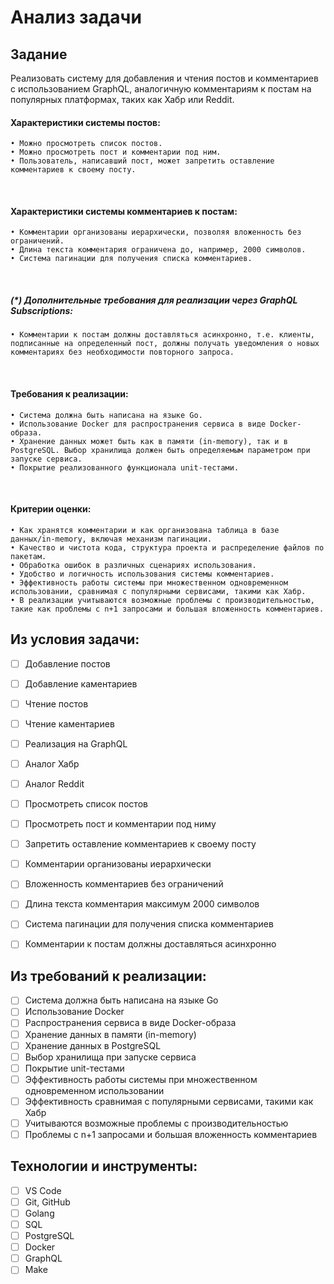 # Анализ задачи
  
  ## Задание

  Реализовать систему для добавления и чтения постов и комментариев с использованием GraphQL, аналогичную комментариям к постам на популярных платформах, таких как Хабр или Reddit.
 
  #### Характеристики системы постов:
    • Можно просмотреть список постов.
    • Можно просмотреть пост и комментарии под ним.
    • Пользователь, написавший пост, может запретить оставление комментариев к своему посту.
 
  #### Характеристики системы комментариев к постам:
    • Комментарии организованы иерархически, позволяя вложенность без ограничений.
    • Длина текста комментария ограничена до, например, 2000 символов.
    • Система пагинации для получения списка комментариев.
 
  ##### (*) Дополнительные требования для реализации через GraphQL Subscriptions:
    • Комментарии к постам должны доставляться асинхронно, т.е. клиенты, подписанные на определенный пост, должны получать уведомления о новых комментариях без необходимости повторного запроса.
 
  #### Требования к реализации:
    • Система должна быть написана на языке Go.
    • Использование Docker для распространения сервиса в виде Docker-образа.
    • Хранение данных может быть как в памяти (in-memory), так и в PostgreSQL. Выбор хранилища должен быть определяемым параметром при запуске сервиса.
    • Покрытие реализованного функционала unit-тестами.
 
  #### Критерии оценки:
    • Как хранятся комментарии и как организована таблица в базе данных/in-memory, включая механизм пагинации.
    • Качество и чистота кода, структура проекта и распределение файлов по пакетам.
    • Обработка ошибок в различных сценариях использования.
    • Удобство и логичность использования системы комментариев.
    • Эффективность работы системы при множественном одновременном использовании, сравнимая с популярными сервисами, такими как Хабр.
    • В реализации учитываются возможные проблемы с производительностью, такие как проблемы с n+1 запросами и большая вложенность комментариев.


## Из условия задачи:
- [ ] Добавление постов
- [ ] Добавление каментариев
- [ ] Чтение постов
- [ ] Чтение каментариев
- [ ] Реализация на GraphQL
- [ ] Аналог Хабр
- [ ] Аналог Reddit
- [ ] Просмотреть список постов
- [ ] Просмотреть пост и комментарии под ниму
- [ ] Запретить оставление комментариев к своему посту
- [ ] Комментарии организованы иерархически
- [ ] Вложенность комментариев без ограничений
- [ ] Длина текста комментария максимум 2000 символов
- [ ] Система пагинации для получения списка комментариев
- [ ] Комментарии к постам должны доставляться асинхронно


## Из требований к реализации:
- [ ] Система должна быть написана на языке Go
- [ ] Использование Docker
- [ ] Распространения сервиса в виде Docker-образа
- [ ] Хранение данных в памяти (in-memory)
- [ ] Хранение данных в PostgreSQL
- [ ] Выбор хранилища при запуске сервиса
- [ ] Покрытие unit-тестами
- [ ] Эффективность работы системы при множественном одновременном использовании
- [ ] Эффективность сравнимая с популярными сервисами, такими как Хабр
- [ ] Учитываются возможные проблемы с производительностью
- [ ] Проблемы с n+1 запросами и большая вложенность комментариев

## Технологии и инструменты:
- [ ] VS Code
- [ ] Git, GitHub
- [ ] Golang
- [ ] SQL
- [ ] PostgreSQL
- [ ] Docker
- [ ] GraphQL
- [ ] Make